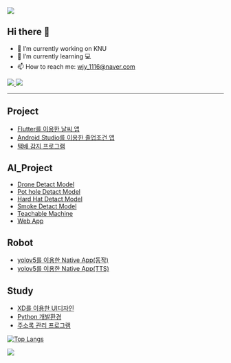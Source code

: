 <img src="https://capsule-render.vercel.app/api?type=waving&color=BDBDC8&height=150&section=header&text=Hello" />

## Hi there 👋




- 🔭 I’m currently working on KNU
- 🌱 I’m currently learning 💻
- 📫 How to reach me: wjy_1116@naver.com  
<a href="mailto:(youjiwon1116@gmail.com)" target="_blank">
<img src="https://img.shields.io/badge/Gmail-ff0000?style=flat-square&logo=Gmail&logoColor=white"/> 
</a>
<a href="https://www.instagram.com/xerosix_won/" target="_blank">
<img src="https://img.shields.io/badge/Instagram-E4405F?style=flat-square&logo=Instagram&logoColor=white"/> 
</a>

<hr>

## Project  
 - [Flutter를 이용한 날씨 앱](https://github.com/jiwon0629/weatherApp)
 - [Android Studio를 이용한 졸업조건 앱](https://github.com/jiwon0629/Conditions-for-Graduations-App)
 - [택배 감지 프로그램](https://github.com/jiwon0629/AI_Box)  

## AI_Project  
 - [Drone Detact Model](https://github.com/jiwon0629/yolov5_Drone)
 - [Pot hole Detact Model](https://github.com/jiwon0629/AI_Model/blob/main/pothole%ED%83%90%EC%A7%80.ipynb)
 - [Hard Hat Detact Model](https://github.com/jiwon0629/AI_Model/blob/main/%EC%95%88%EC%A0%84%EB%AA%A8%ED%83%90%EC%A7%80.ipynb)
 - [Smoke Detact Model](https://github.com/jiwon0629/AI_Model/blob/main/%EC%97%B0%EA%B8%B0%ED%83%90%EC%A7%80.ipynb)
 - [Teachable Machine](https://github.com/jiwon0629/TeachableMachine)
 - [Web App](https://github.com/jiwon0629/webApp02)

## Robot
 - [yolov5를 이용한 Native App(동작)](https://github.com/jiwon0629/NativeAppYoloCustom)
 - [yolov5를 이용한 Native App(TTS)](https://github.com/jiwon0629/NativeAppYoloCustom_TTS)

## Study
 - [XD를 이용한 UI디자인](https://github.com/jiwon0629/UIdesign)
 - [Python 개발환경](https://github.com/jiwon0629/python_basic)
 - [주소록 관리 프로그램](https://github.com/jiwon0629/AddressBook/tree/main)  


[![Top Langs](https://github-readme-stats.vercel.app/api/top-langs/?username=jiwon0629)](https://github.com/anuraghazra/github-readme-stats)  





<img src="https://capsule-render.vercel.app/api?type=waving&color=BDBDC8&height=150&section=footer" />

